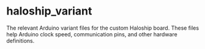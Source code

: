 # haloship_variant
The relevant Arduino variant files for the custom Haloship board. These files help Arduino clock speed, communication pins, and other hardware definitions.
